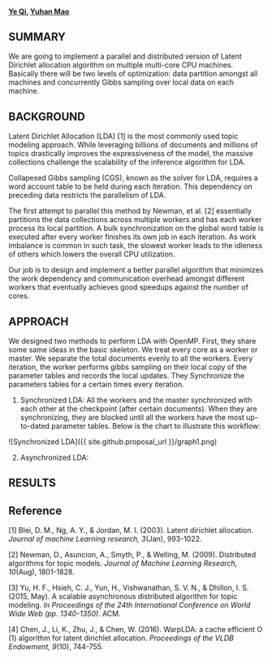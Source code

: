 #### [Ye Qi](https://www.linkedin.com/in/ye-charlotte-qi/), [Yuhan Mao](https://www.linkedin.com/in/yuhan-mao-a09144a5/)

## SUMMARY
We are going to implement a parallel and distributed version of Latent Dirichlet allocation algorithm on multiple multi-core CPU machines. Basically there will be two levels of optimization: data partition amongst all machines and concurrently Gibbs sampling over local data on each machine.


## BACKGROUND

Latent Dirichlet Allocation (LDA) [1] is the most commonly used topic modeling approach. While leveraging billions of documents and millions of topics drastically improves the expressiveness of the model, the massive collections challenge the scalability of the inference algorithm for LDA.

Collapesed Gibbs sampling (CGS), known as the solver for LDA, requires a word account table to be held during each iteration. This dependency on preceding data restricts the parallelism of LDA.

The first attempt to parallel this method by Newman, et al. [2] essentially partitions the data collections across multiple workers and has each worker process its local partition. A bulk synchronization on the global word table is executed after every worker finishes its own job in each iteration. As work imbalance is common in such task, the slowest worker leads to the idleness of others which lowers the overall CPU utilization. 

Our job is to design and implement a better parallel algorithm that minimizes the work dependency and communication overhead amongst different workers that eventually achieves good speedups against the number of cores.  


## APPROACH

We designed two methods to perform LDA with OpenMP. First, they share some same ideas in the basic skeleton. We treat every core as a worker or master. We separate the total documents evenly to all the workers. Every iteration, the worker performs gibbs sampling on their local copy of the parameter tables and records the local updates. They Synchronize the parameters tables for a certain times every iteration.

1. Synchronized LDA: All the workers and the master synchronized with each other at the checkpoint (after certain documents). When they are synchronizing, they are blocked until all the workers have the most up-to-dated parameter tables. Below is the chart to illustrate this workflow:

![Synchronized LDA]({{ site.github.proposal_url }}/graph1.png)

2. Asynchronized LDA: 


## RESULTS




## Reference

[1] Blei, D. M., Ng, A. Y., & Jordan, M. I. (2003). Latent dirichlet allocation. _Journal of machine Learning research, 3_(Jan), 993-1022.

[2] Newman, D., Asuncion, A., Smyth, P., & Welling, M. (2009). Distributed algorithms for topic models. _Journal of Machine Learning Research, 10_(Aug), 1801-1828.

[3] Yu, H. F., Hsieh, C. J., Yun, H., Vishwanathan, S. V. N., & Dhillon, I. S. (2015, May). A scalable asynchronous distributed algorithm for topic modeling. _In Proceedings of the 24th International Conference on World Wide Web (pp. 1340-1350)_. ACM.

[4] Chen, J., Li, K., Zhu, J., & Chen, W. (2016). WarpLDA: a cache efficient O (1) algorithm for latent dirichlet allocation. _Proceedings of the VLDB Endowment, 9_(10), 744-755.

